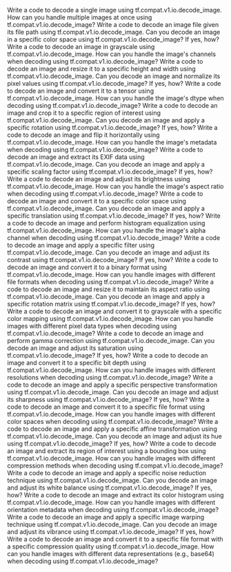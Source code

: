Write a code to decode a single image using tf.compat.v1.io.decode_image.
How can you handle multiple images at once using tf.compat.v1.io.decode_image?
Write a code to decode an image file given its file path using tf.compat.v1.io.decode_image.
Can you decode an image in a specific color space using tf.compat.v1.io.decode_image? If yes, how?
Write a code to decode an image in grayscale using tf.compat.v1.io.decode_image.
How can you handle the image's channels when decoding using tf.compat.v1.io.decode_image?
Write a code to decode an image and resize it to a specific height and width using tf.compat.v1.io.decode_image.
Can you decode an image and normalize its pixel values using tf.compat.v1.io.decode_image? If yes, how?
Write a code to decode an image and convert it to a tensor using tf.compat.v1.io.decode_image.
How can you handle the image's dtype when decoding using tf.compat.v1.io.decode_image?
Write a code to decode an image and crop it to a specific region of interest using tf.compat.v1.io.decode_image.
Can you decode an image and apply a specific rotation using tf.compat.v1.io.decode_image? If yes, how?
Write a code to decode an image and flip it horizontally using tf.compat.v1.io.decode_image.
How can you handle the image's metadata when decoding using tf.compat.v1.io.decode_image?
Write a code to decode an image and extract its EXIF data using tf.compat.v1.io.decode_image.
Can you decode an image and apply a specific scaling factor using tf.compat.v1.io.decode_image? If yes, how?
Write a code to decode an image and adjust its brightness using tf.compat.v1.io.decode_image.
How can you handle the image's aspect ratio when decoding using tf.compat.v1.io.decode_image?
Write a code to decode an image and convert it to a specific color space using tf.compat.v1.io.decode_image.
Can you decode an image and apply a specific translation using tf.compat.v1.io.decode_image? If yes, how?
Write a code to decode an image and perform histogram equalization using tf.compat.v1.io.decode_image.
How can you handle the image's alpha channel when decoding using tf.compat.v1.io.decode_image?
Write a code to decode an image and apply a specific filter using tf.compat.v1.io.decode_image.
Can you decode an image and adjust its contrast using tf.compat.v1.io.decode_image? If yes, how?
Write a code to decode an image and convert it to a binary format using tf.compat.v1.io.decode_image.
How can you handle images with different file formats when decoding using tf.compat.v1.io.decode_image?
Write a code to decode an image and resize it to maintain its aspect ratio using tf.compat.v1.io.decode_image.
Can you decode an image and apply a specific rotation matrix using tf.compat.v1.io.decode_image? If yes, how?
Write a code to decode an image and convert it to grayscale with a specific color mapping using tf.compat.v1.io.decode_image.
How can you handle images with different pixel data types when decoding using tf.compat.v1.io.decode_image?
Write a code to decode an image and perform gamma correction using tf.compat.v1.io.decode_image.
Can you decode an image and adjust its saturation using tf.compat.v1.io.decode_image? If yes, how?
Write a code to decode an image and convert it to a specific bit depth using tf.compat.v1.io.decode_image.
How can you handle images with different resolutions when decoding using tf.compat.v1.io.decode_image?
Write a code to decode an image and apply a specific perspective transformation using tf.compat.v1.io.decode_image.
Can you decode an image and adjust its sharpness using tf.compat.v1.io.decode_image? If yes, how?
Write a code to decode an image and convert it to a specific file format using tf.compat.v1.io.decode_image.
How can you handle images with different color spaces when decoding using tf.compat.v1.io.decode_image?
Write a code to decode an image and apply a specific affine transformation using tf.compat.v1.io.decode_image.
Can you decode an image and adjust its hue using tf.compat.v1.io.decode_image? If yes, how?
Write a code to decode an image and extract its region of interest using a bounding box using tf.compat.v1.io.decode_image.
How can you handle images with different compression methods when decoding using tf.compat.v1.io.decode_image?
Write a code to decode an image and apply a specific noise reduction technique using tf.compat.v1.io.decode_image.
Can you decode an image and adjust its white balance using tf.compat.v1.io.decode_image? If yes, how?
Write a code to decode an image and extract its color histogram using tf.compat.v1.io.decode_image.
How can you handle images with different orientation metadata when decoding using tf.compat.v1.io.decode_image?
Write a code to decode an image and apply a specific image warping technique using tf.compat.v1.io.decode_image.
Can you decode an image and adjust its vibrance using tf.compat.v1.io.decode_image? If yes, how?
Write a code to decode an image and convert it to a specific file format with a specific compression quality using tf.compat.v1.io.decode_image.
How can you handle images with different data representations (e.g., base64) when decoding using tf.compat.v1.io.decode_image?